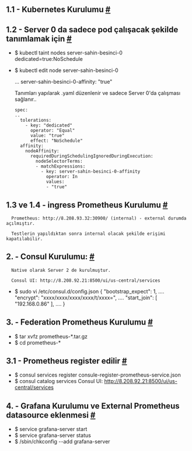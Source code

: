 ## 1.1 - Kubernetes Kurulumu [**#**](https://enterprisecoding.com/centos-7-uzerine-kubernetes-kurulum/)
## 1.2 - Server 0 da sadece pod çalışacak şekilde tanımlamak için [**#**](https://banzaicloud.com/blog/k8s-taints-tolerations-affinities/)
* $ kubectl taint nodes server-sahin-besinci-0 dedicated=true:NoSchedule
* $ kubectl edit node server-sahin-besinci-0
    
    …  server-sahin-besinci-0-affinity: "true"
    
    Tanımları yapılarak .yaml düzenlenir ve sadece Server 0'da çalışması sağlanır..
    
      spec:
      ..
        tolerations:
          - key: "dedicated"
            operator: "Equal"
            value: "true"
            effect: "NoSchedule"
        affinity:
          nodeAffinity:
            requiredDuringSchedulingIgnoredDuringExecution:
              nodeSelectorTerms:
              - matchExpressions:
                - key: server-sahin-besinci-0-affinity
                  operator: In
                  values:
                  - "true"

## 1.3 ve 1.4 - ingress Prometheus Kurulumu [**#**](https://github.com/sahinbesinci/case-sahin-besinci.abc/tree/master/prometheus)
      Prometheus: http://8.208.93.32:30900/ (internal) - external durumda açılmıştır. 
      
      Testlerin yapıldıktan sonra internal olacak şekilde erişimi kapatılabilir.
      

## 2. - Consul Kurulumu: [**#**](https://devopscube.com/setup-consul-cluster-guide/)
      Native olarak Server 2 de kurulmuştur.
      
      Consul UI: http://8.208.92.21:8500/ui/us-central/services

* $ sudo vi /etc/consul.d/config.json
  {
      "bootstrap_expect": 1,
      ….
      "encrypt": "xxxx/xxxx/xxxx/xxxx/t/xxxx=",
      ….
      "start_join": [
          "192.168.0.86"
      ],
      ….
  }
  
## 3. -  Federation Prometheus Kurulumu [**#**](https://prometheus.io/docs/prometheus/latest/federation/)
* $ tar xvfz prometheus-*.tar.gz
* $ cd prometheus-*

## 3.1 - Prometheus register edilir [**#**](https://yetiops.net/posts/prometheus-consul-node_exporter/)
* $ consul services register consule-register-prometheus-service.json
* $ consul catalog services
      Consul UI: http://8.208.92.21:8500/ui/us-central/services
    
## 4. - Grafana Kurulumu ve External Prometheus datasource eklenmesi [**#**](https://grafana.com/grafana/download)
* $ service grafana-server start
* $ service grafana-server status
* $ /sbin/chkconfig --add grafana-server
